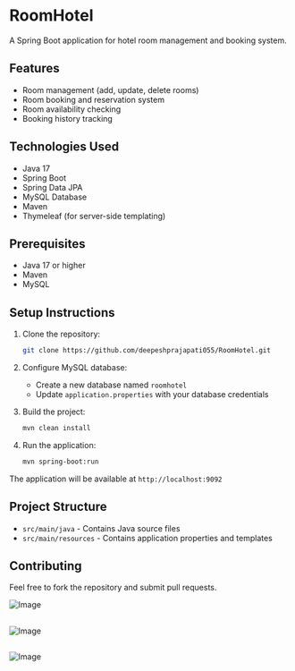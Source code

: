 # RoomHotel

A Spring Boot application for hotel room management and booking system.

## Features

- Room management (add, update, delete rooms)
- Room booking and reservation system
- Room availability checking
- Booking history tracking

## Technologies Used

- Java 17
- Spring Boot
- Spring Data JPA
- MySQL Database
- Maven
- Thymeleaf (for server-side templating)

## Prerequisites

- Java 17 or higher
- Maven
- MySQL

## Setup Instructions

1. Clone the repository:
   ```bash
   git clone https://github.com/deepeshprajapati055/RoomHotel.git
   ```

2. Configure MySQL database:
   - Create a new database named `roomhotel`
   - Update `application.properties` with your database credentials

3. Build the project:
   ```bash
   mvn clean install
   ```

4. Run the application:
   ```bash
   mvn spring-boot:run
   ```

The application will be available at `http://localhost:9092`

## Project Structure

- `src/main/java` - Contains Java source files
- `src/main/resources` - Contains application properties and templates

## Contributing

Feel free to fork the repository and submit pull requests.

![Image](https://github.com/user-attachments/assets/132bde1e-b69f-492a-b556-b14e678584dc)
## 
![Image](https://github.com/user-attachments/assets/ecf03157-5c0a-4ed4-bdb7-a86b1dd5d04e)
## 
![Image](https://github.com/user-attachments/assets/8a604b9e-d29d-4c4b-b48f-86ba5b85b991)


